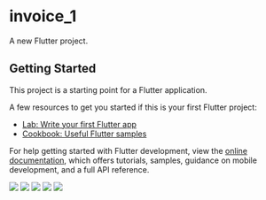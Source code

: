 # invoice_1

A new Flutter project.

## Getting Started

This project is a starting point for a Flutter application.

A few resources to get you started if this is your first Flutter project:

- [Lab: Write your first Flutter app](https://docs.flutter.dev/get-started/codelab)
- [Cookbook: Useful Flutter samples](https://docs.flutter.dev/cookbook)

For help getting started with Flutter development, view the
[online documentation](https://docs.flutter.dev/), which offers tutorials,
samples, guidance on mobile development, and a full API reference.

<p>
<img src="https://user-images.githubusercontent.com/117918175/221343401-fef1cb45-beb8-4c39-aa62-e37d56173c44.jpg">
<img src="https://user-images.githubusercontent.com/117918175/221343408-32c1e55f-a345-4ea1-b546-ec887c2ea505.jpg">
<img src="https://user-images.githubusercontent.com/117918175/221343410-a7fe6547-fb94-4b09-bc86-e4a02f9f2659.jpg">
<img src="https://user-images.githubusercontent.com/117918175/221343415-b1d0af28-f210-4dbe-a31a-814920d0934b.jpg">
<img src="https://user-images.githubusercontent.com/117918175/221343421-00973d75-1dd7-4cdb-84d2-ed385f9fd6d2.jpg">
</p>
